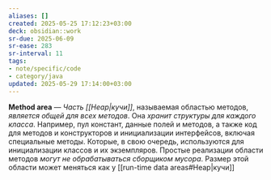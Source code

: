 ```yaml
---
aliases: []
created: 2025-05-25 17:12:23+03:00
deck: obsidian::work
sr-due: 2025-06-09
sr-ease: 283
sr-interval: 11
tags:
- note/specific/code
- category/java
updated: 2025-05-29 17:14:00+03:00
---
```


**Method area**
—
*Часть [[Heap|кучи]]*, называемая областью методов, *является общей для всех методов*. Она *хранит структуры для каждого класса*. Например, пул констант, данные полей и методов, а также код для методов и конструкторов и инициализации интерфейсов, включая специальные методы. Которые, в свою очередь, используются для инициализации классов и их экземпляров. Простые реализации области методов *могут не обрабатываться сборщиком мусора*. Размер этой области может меняться как у [[run-time data areas#Heap|кучи]]